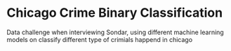# Chicago Crime Binary Classification

Data challenge when interviewing Sondar, using different machine learning models on classify different type of crimials happend in chicago
